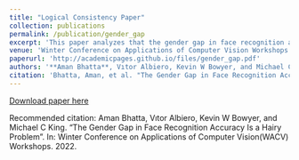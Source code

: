 ```yaml
---
title: "Logical Consistency Paper"
collection: publications
permalink: /publication/gender_gap
excerpt: 'This paper analyzes that the gender gap in face recognition accuracy is mostly due varying dimensions of hairstyles that exists for men and is absent for female'
venue: 'Winter Conference on Applications of Computer Vision Workshops'
paperurl: 'http://academicpages.github.io/files/gender_gap.pdf'
authors: '**Aman Bhatta**, Vıtor Albiero, Kevin W Bowyer, and Michael C King. “The Gender Gap in Face Recognition Accuracy Is a Hairy Problem”. In: Winter Conference on Applications of Computer Vision(WACV) Workshops. 2022.'
citation: 'Bhatta, Aman, et al. "The Gender Gap in Face Recognition Accuracy Is a Hairy Problem." arXiv preprint arXiv:2206.04867 (2022).'
---
```

[Download paper here](https://scholar.google.com/citations?view_op=view_citation&hl=en&user=XZkvOTEAAAAJ&sortby=pubdate&citation_for_view=XZkvOTEAAAAJ:mJbmKSuM8toC)

Recommended citation: Aman Bhatta, Vıtor Albiero, Kevin W Bowyer, and Michael C King. “The Gender Gap in Face Recognition Accuracy Is a Hairy Problem”. In: Winter Conference on Applications of Computer Vision(WACV) Workshops. 2022.
